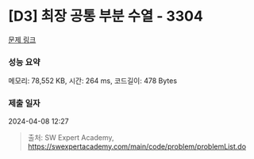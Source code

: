 # [D3] 최장 공통 부분 수열 - 3304 

[문제 링크](https://swexpertacademy.com/main/code/problem/problemDetail.do?contestProbId=AWBOHEx66kIDFAWr) 

### 성능 요약

메모리: 78,552 KB, 시간: 264 ms, 코드길이: 478 Bytes

### 제출 일자

2024-04-08 12:27



> 출처: SW Expert Academy, https://swexpertacademy.com/main/code/problem/problemList.do